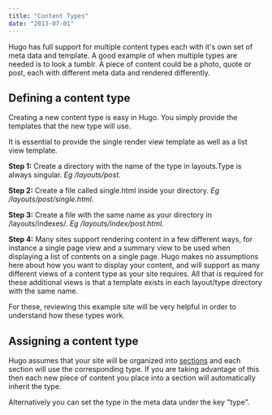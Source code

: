 ```yaml
---
title: "Content Types"
date: "2013-07-01"
---
```


Hugo has full support for multiple content types each with it's own set
of meta data and template. A good example of when multiple types are
needed is to look a tumblr. A piece of content could be a photo, quote
or post, each with different meta data and rendered differently.


## Defining a content type

Creating a new content type is easy in Hugo. You simply provide the
templates that the new type will use.

It is essential to provide the single render view template as well as a
list view template.

**Step 1:**
Create a directory with the name of the type in layouts.Type is always singular.  *Eg /layouts/post*.

**Step 2:**
Create a file called single.html inside your directory. *Eg /layouts/post/single.html*.

**Step 3:**
Create a file with the same name as your directory in /layouts/indexes/. *Eg /layouts/index/post.html*.

**Step 4:**
Many sites support rendering content in a few different ways, for
instance a single page view and a summary view to be used when displaying a list
of contents on a single page. Hugo makes no assumptions here about how you want
to display your content, and will support as many different views of a content
type as your site requires. All that is required for these additional views is
that a template exists in each layout/type directory with the same name.

For these, reviewing this example site will be very helpful in order to understand how these types work.

## Assigning a content type

Hugo assumes that your site will be organized into [sections](/content/sections)
and each section will use the corresponding type. If you are taking advantage of
this then each new piece of content you place into a section will automatically
inherit the type.

Alternatively you can set the type in the meta data under the key "type".




